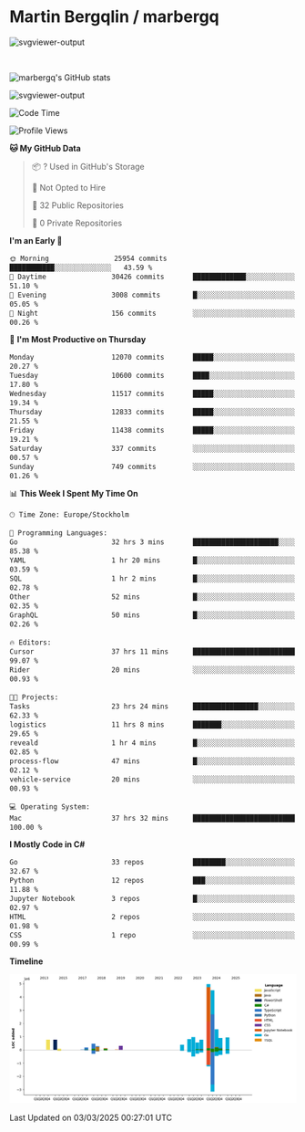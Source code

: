 # Martin Bergqlin / marbergq

![svgviewer-output](https://user-images.githubusercontent.com/2405410/206014777-22d41ecb-c24f-421d-b7d9-bba2cb5bb0de.svg)

<br>

<!--- [![Martin's Week](https://github-readme-stats.vercel.app/api/wakatime?username=marbergq&theme=dark)](https://github.com/anuraghazra/github-readme-stats) -->

![marbergq's GitHub stats](https://github-readme-stats.vercel.app/api?username=marbergq&count_private=true&show_icons=true)

![svgviewer-output](https://wakatime.com/badge/user/3f0a2069-6683-4e19-9a4a-7d21ea815067.svg)

<!--START_SECTION:waka-->
![Code Time](http://img.shields.io/badge/Code%20Time-4%2C875%20hrs%209%20mins-blue)

![Profile Views](http://img.shields.io/badge/Profile%20Views-0-blue)

**🐱 My GitHub Data** 

> 📦 ? Used in GitHub's Storage 
 > 
> 🚫 Not Opted to Hire
 > 
> 📜 32 Public Repositories 
 > 
> 🔑 0 Private Repositories 
 > 
**I'm an Early 🐤** 

```text
🌞 Morning                25954 commits       ███████████░░░░░░░░░░░░░░   43.59 % 
🌆 Daytime                30426 commits       █████████████░░░░░░░░░░░░   51.10 % 
🌃 Evening                3008 commits        █░░░░░░░░░░░░░░░░░░░░░░░░   05.05 % 
🌙 Night                  156 commits         ░░░░░░░░░░░░░░░░░░░░░░░░░   00.26 % 
```
📅 **I'm Most Productive on Thursday** 

```text
Monday                   12070 commits       █████░░░░░░░░░░░░░░░░░░░░   20.27 % 
Tuesday                  10600 commits       ████░░░░░░░░░░░░░░░░░░░░░   17.80 % 
Wednesday                11517 commits       █████░░░░░░░░░░░░░░░░░░░░   19.34 % 
Thursday                 12833 commits       █████░░░░░░░░░░░░░░░░░░░░   21.55 % 
Friday                   11438 commits       █████░░░░░░░░░░░░░░░░░░░░   19.21 % 
Saturday                 337 commits         ░░░░░░░░░░░░░░░░░░░░░░░░░   00.57 % 
Sunday                   749 commits         ░░░░░░░░░░░░░░░░░░░░░░░░░   01.26 % 
```


📊 **This Week I Spent My Time On** 

```text
🕑︎ Time Zone: Europe/Stockholm

💬 Programming Languages: 
Go                       32 hrs 3 mins       █████████████████████░░░░   85.38 % 
YAML                     1 hr 20 mins        █░░░░░░░░░░░░░░░░░░░░░░░░   03.59 % 
SQL                      1 hr 2 mins         █░░░░░░░░░░░░░░░░░░░░░░░░   02.78 % 
Other                    52 mins             █░░░░░░░░░░░░░░░░░░░░░░░░   02.35 % 
GraphQL                  50 mins             █░░░░░░░░░░░░░░░░░░░░░░░░   02.26 % 

🔥 Editors: 
Cursor                   37 hrs 11 mins      █████████████████████████   99.07 % 
Rider                    20 mins             ░░░░░░░░░░░░░░░░░░░░░░░░░   00.93 % 

🐱‍💻 Projects: 
Tasks                    23 hrs 24 mins      ████████████████░░░░░░░░░   62.33 % 
logistics                11 hrs 8 mins       ███████░░░░░░░░░░░░░░░░░░   29.65 % 
reveald                  1 hr 4 mins         █░░░░░░░░░░░░░░░░░░░░░░░░   02.85 % 
process-flow             47 mins             █░░░░░░░░░░░░░░░░░░░░░░░░   02.12 % 
vehicle-service          20 mins             ░░░░░░░░░░░░░░░░░░░░░░░░░   00.93 % 

💻 Operating System: 
Mac                      37 hrs 32 mins      █████████████████████████   100.00 % 
```

**I Mostly Code in C#** 

```text
Go                       33 repos            ████████░░░░░░░░░░░░░░░░░   32.67 % 
Python                   12 repos            ███░░░░░░░░░░░░░░░░░░░░░░   11.88 % 
Jupyter Notebook         3 repos             █░░░░░░░░░░░░░░░░░░░░░░░░   02.97 % 
HTML                     2 repos             ░░░░░░░░░░░░░░░░░░░░░░░░░   01.98 % 
CSS                      1 repo              ░░░░░░░░░░░░░░░░░░░░░░░░░   00.99 % 
```



**Timeline**

![Lines of Code chart](https://raw.githubusercontent.com/marbergq/marbergq/main/assets/bar_graph.png)


 Last Updated on 03/03/2025 00:27:01 UTC
<!--END_SECTION:waka-->
